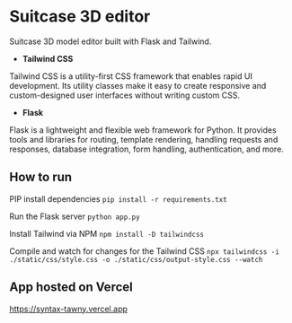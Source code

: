 # Suitcase 3D editor

Suitcase 3D model editor built with Flask and Tailwind.

- **Tailwind CSS**

Tailwind CSS is a utility-first CSS framework that enables rapid UI development. Its utility classes make it easy to create responsive and custom-designed user interfaces without writing custom CSS.

- **Flask**

Flask is a lightweight and flexible web framework for Python. It provides tools and libraries for routing, template rendering, handling requests and responses,
database integration, form handling, authentication, and more.

## How to run

PIP install dependencies
`pip install -r requirements.txt`

Run the Flask server
`python app.py`

Install Tailwind via NPM
`npm install -D tailwindcss`

Compile and watch for changes for the Tailwind CSS
`npx tailwindcss -i ./static/css/style.css -o ./static/css/output-style.css --watch`

## App hosted on Vercel
https://syntax-tawny.vercel.app
